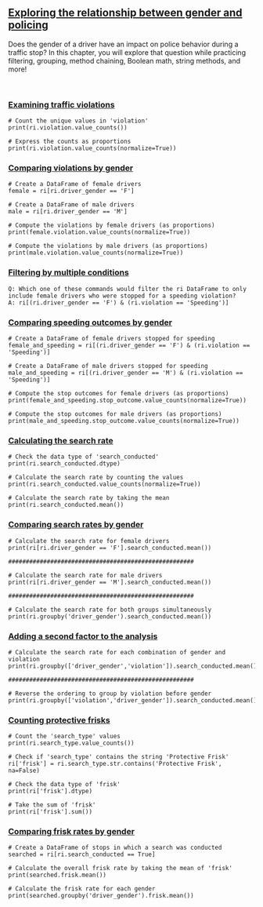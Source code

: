 ## [Exploring the relationship between gender and policing](https://campus.datacamp.com/courses/analyzing-police-activity-with-pandas/exploring-the-relationship-between-gender-and-policing)

Does the gender of a driver have an impact on police behavior during a traffic stop? In this chapter, you will explore that question while practicing filtering, grouping, method chaining, Boolean math, string methods, and more!

<br>

### [Examining traffic violations](https://campus.datacamp.com/courses/analyzing-police-activity-with-pandas/exploring-the-relationship-between-gender-and-policing?ex=2)

```
# Count the unique values in 'violation'
print(ri.violation.value_counts())

# Express the counts as proportions
print(ri.violation.value_counts(normalize=True))
```



### [Comparing violations by gender](https://campus.datacamp.com/courses/analyzing-police-activity-with-pandas/exploring-the-relationship-between-gender-and-policing?ex=3)

```
# Create a DataFrame of female drivers
female = ri[ri.driver_gender == 'F']

# Create a DataFrame of male drivers
male = ri[ri.driver_gender == 'M']

# Compute the violations by female drivers (as proportions)
print(female.violation.value_counts(normalize=True))

# Compute the violations by male drivers (as proportions)
print(male.violation.value_counts(normalize=True))
```

### [Filtering by multiple conditions](https://campus.datacamp.com/courses/analyzing-police-activity-with-pandas/exploring-the-relationship-between-gender-and-policing?ex=5)

```
Q: Which one of these commands would filter the ri DataFrame to only include female drivers who were stopped for a speeding violation?
A: ri[(ri.driver_gender == 'F') & (ri.violation == 'Speeding')]
```

### [Comparing speeding outcomes by gender](https://campus.datacamp.com/courses/analyzing-police-activity-with-pandas/exploring-the-relationship-between-gender-and-policing?ex=6)

```
# Create a DataFrame of female drivers stopped for speeding
female_and_speeding = ri[(ri.driver_gender == 'F') & (ri.violation == 'Speeding')]

# Create a DataFrame of male drivers stopped for speeding
male_and_speeding = ri[(ri.driver_gender == 'M') & (ri.violation == 'Speeding')]

# Compute the stop outcomes for female drivers (as proportions)
print(female_and_speeding.stop_outcome.value_counts(normalize=True))

# Compute the stop outcomes for male drivers (as proportions)
print(male_and_speeding.stop_outcome.value_counts(normalize=True))
```

### [Calculating the search rate](https://campus.datacamp.com/courses/analyzing-police-activity-with-pandas/exploring-the-relationship-between-gender-and-policing?ex=8)

```
# Check the data type of 'search_conducted'
print(ri.search_conducted.dtype)

# Calculate the search rate by counting the values
print(ri.search_conducted.value_counts(normalize=True))

# Calculate the search rate by taking the mean
print(ri.search_conducted.mean())
```

### [Comparing search rates by gender](https://campus.datacamp.com/courses/analyzing-police-activity-with-pandas/exploring-the-relationship-between-gender-and-policing?ex=9)

```
# Calculate the search rate for female drivers
print(ri[ri.driver_gender == 'F'].search_conducted.mean())

#####################################################

# Calculate the search rate for male drivers
print(ri[ri.driver_gender == 'M'].search_conducted.mean())

#####################################################

# Calculate the search rate for both groups simultaneously
print(ri.groupby('driver_gender').search_conducted.mean())
```

### [Adding a second factor to the analysis](https://campus.datacamp.com/courses/analyzing-police-activity-with-pandas/exploring-the-relationship-between-gender-and-policing?ex=10)

```
# Calculate the search rate for each combination of gender and violation
print(ri.groupby(['driver_gender','violation']).search_conducted.mean())

#####################################################

# Reverse the ordering to group by violation before gender
print(ri.groupby(['violation','driver_gender']).search_conducted.mean())
```

### [Counting protective frisks](https://campus.datacamp.com/courses/analyzing-police-activity-with-pandas/exploring-the-relationship-between-gender-and-policing?ex=12)

```
# Count the 'search_type' values
print(ri.search_type.value_counts())

# Check if 'search_type' contains the string 'Protective Frisk'
ri['frisk'] = ri.search_type.str.contains('Protective Frisk', na=False)

# Check the data type of 'frisk'
print(ri['frisk'].dtype)

# Take the sum of 'frisk'
print(ri['frisk'].sum())
```

### [Comparing frisk rates by gender](https://campus.datacamp.com/courses/analyzing-police-activity-with-pandas/exploring-the-relationship-between-gender-and-policing?ex=13)

```
# Create a DataFrame of stops in which a search was conducted
searched = ri[ri.search_conducted == True]

# Calculate the overall frisk rate by taking the mean of 'frisk'
print(searched.frisk.mean())

# Calculate the frisk rate for each gender
print(searched.groupby('driver_gender').frisk.mean())
```
